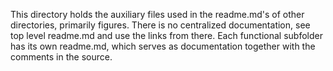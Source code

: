 This directory holds the auxiliary files used in the readme.md's of other directories, primarily figures. There is no centralized documentation, see top level readme.md and use the links from there. Each functional subfolder has its own readme.md, which serves as documentation together with the comments in the source.